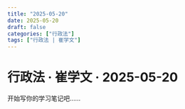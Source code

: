 ```yaml
---
title: "2025-05-20"
date: 2025-05-20
draft: false
categories: ["行政法"]
tags: ["行政法 | 崔学文"]
---
```


# 行政法 · 崔学文 · 2025-05-20

开始写你的学习笔记吧……
